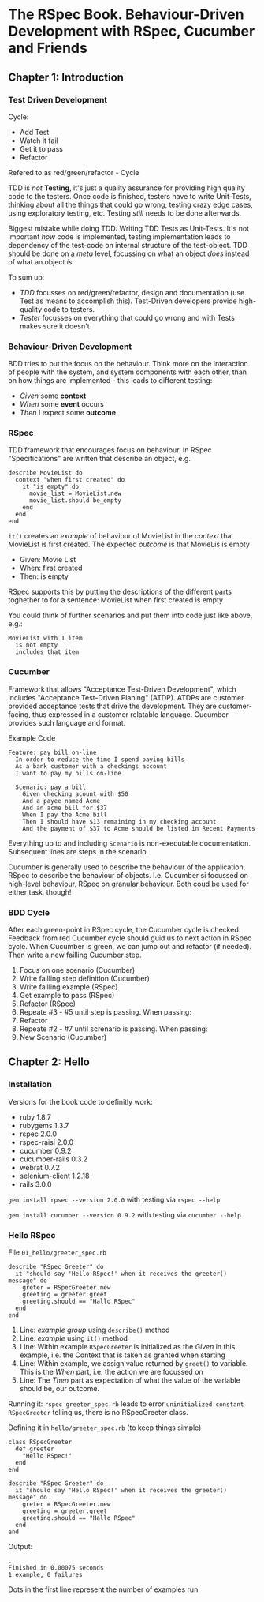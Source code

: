 # The RSpec Book. Behaviour-Driven Development with RSpec, Cucumber and Friends

## Chapter 1: Introduction

### Test Driven Development

Cycle:

   - Add Test
   - Watch it fail
   - Get it to pass
   - Refactor

Refered to as red/green/refactor - Cycle

TDD is *not* **Testing**, it's just a quality assurance for providing high
quality code to the testers. Once code is finished, testers have to write
Unit-Tests, thinking about all the things that could go wrong, testing crazy
edge cases, using exploratory testing, etc. Testing *still* needs to be done
afterwards.

Biggest mistake while doing TDD: Writing TDD Tests as Unit-Tests. It's not
important *how* code is implemented, testing implementation leads to dependency
of the test-code on internal structure of the test-object. TDD should be done
on a *meta* level, focussing on what an object *does* instead of what an object
*is*.

To sum up:

- *TDD* focusses on red/green/refactor, design and documentation (use Test as
  means to accomplish this). Test-Driven developers provide high-quality code
  to testers.
- *Tester* focusses on everything that could go wrong and with Tests makes sure
  it doesn't

### Behaviour-Driven Development

BDD tries to put the focus on the behaviour. Think more on the interaction of
people with the system, and system components with each other, than on how
things are implemented - this leads to different testing:

   - *Given* some **context**
   - *When* some **event** occurs
   - *Then* I expect some **outcome**

### RSpec

TDD framework that encourages focus on behaviour. In RSpec "Specifications" are
written that describe an object, e.g.

    describe MovieList do
      context "when first created" do
        it "is empty" do
          movie_list = MovieList.new
          movie_list.should be_empty
        end
      end
    end

`it()` creates an *example* of behaviour of MovieList in the *context* that
MovieList is first created. The expected *outcome* is that MovieLis  is empty

   - Given: Movie List
   - When: first created
   - Then: is empty

RSpec supports this by putting the descriptions of the different parts
toghether to for a sentence: 
    MovieList when first created 
      is empty

You could think of further scenarios and put them into code just like above,
e.g.:

    MovieList with 1 item
      is not empty
      includes that item

### Cucumber

Framework that allows "Acceptance Test-Driven Development", which includes
"Acceptance Test-Driven Planing" (ATDP). ATDPs are customer provided acceptance
tests that drive the development. They are customer-facing, thus expressed in a
customer relatable language. Cucumber provides such language and format.

Example Code

    Feature: pay bill on-line
      In order to reduce the time I spend paying bills
      As a bank customer with a checkings account
      I want to pay my bills on-line

      Scenario: pay a bill
        Given checking acount with $50
        And a payee named Acme
        And an acme bill for $37
        When I pay the Acme bill
        Then I should have $13 remaining in my checking account
        And the payment of $37 to Acme should be listed in Recent Payments

Everything up to and including `Scenario` is non-executable documentation.
Subsequent lines are steps in the scenario.

Cucumber is generally used to describe the behaviour of the application, RSpec
to describe the behaviour of objects. I.e. Cucumber si focussed on high-level
behaviour, RSpec on granular behaviour. Both coud be used for either task,
though!

### BDD Cycle

After each green-point in RSpec cycle, the Cucumber cycle is checked. Feedback
from red Cucumber cycle should guid us to next action in RSpec cycle. When
Cucumber is green, we can jump out and refactor (if needed). Then write a new
failling Cucumber step.

   1. Focus on one scenario (Cucumber)
   2. Write failling step definition (Cucumber)
   3. Write failling example (RSpec)
   4. Get example to pass (RSpec)
   5. Refactor (RSpec)
   6. Repeate #3 - #5 until step is passing. When passing:
   7. Refactor
   8. Repeate #2 - #7 until screnario is passing. When passing:
   9. New Scenario (Cucumber)

## Chapter 2: Hello

### Installation

Versions for the book code to definitly work:

   - ruby 1.8.7
   - rubygems 1.3.7
   - rspec 2.0.0
   - rspec-raisl 2.0.0
   - cucumber 0.9.2
   - cucumber-rails 0.3.2
   - webrat 0.7.2
   - selenium-client 1.2.18
   - rails 3.0.0

`gem install rpsec --version 2.0.0` with testing via `rspec --help`

`gem install cucumber --version 0.9.2` with testing via `cucumber --help`

### Hello RSpec

File `01_hello/greeter_spec.rb`

    describe "RSpec Greeter" do
      it "should say 'Hello RSpec!' when it receives the greeter() message" do
        greter = RSpecGreeter.new
        greeting = greeter.greet
        greeting.should == "Hallo RSpec"
      end
    end

   1. Line: *example group* using `describe()` method
   2. Line: *example* using `it()` method
   3. Line: Within example `RSpecGreeter` is initialized as the *Given* in this example, i.e. the Context that is taken as granted when starting
   4. Line: Within example, we assign value returned by `greet()` to variable. This is the *When* part, i.e. the action we are focussed on
   5. Line: The *Then* part as expectation of what the value of the variable should be, our outcome.

Running it: `rspec greeter_spec.rb` leads to error `uninitialized constant
RSpecGreeter` telling us, there is no RSpecGreeter class.

Defining it in `hello/greeter_spec.rb` (to keep things simple)

    class RSpecGreeter
      def greeter
        "Hello RSpec!"
      end
    end

    describe "RSpec Greeter" do
      it "should say 'Hello RSpec!' when it receives the greeter() message" do
        greter = RSpecGreeter.new
        greeting = greeter.greet
        greeting.should == "Hallo RSpec"
      end
    end

Output: 

    .
    Finished in 0.00075 seconds
    1 example, 0 failures

Dots in the first line represent the number of examples run



